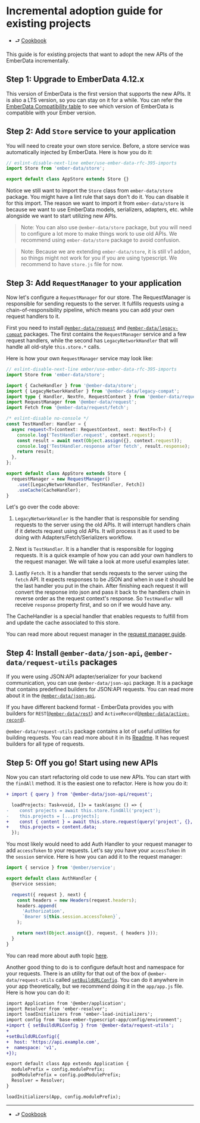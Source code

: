 # Incremental adoption guide for existing projects

- ⮐ [Cookbook](./index.md)

This guide is for existing projects that want to adopt the new APIs of the EmberData incrementally.

## Step 1: Upgrade to EmberData 4.12.x

This version of EmberData is the first version that supports the new APIs. It is also a LTS version, so you can stay on it for a while. You can refer the [EmberData Compatibility table](https://github.com/emberjs/data/blob/main/README.md#compatibility) to see which version of EmberData is compatible with your Ember version.

## Step 2: Add `Store` service to your application

You will need to create your own store service. Before, a store service was automatically injected by EmberData.
Here is how you do it:

```js
// eslint-disable-next-line ember/use-ember-data-rfc-395-imports
import Store from 'ember-data/store';

export default class AppStore extends Store {}

```

Notice we still want to import the `Store` class from `ember-data/store` package. You might have a lint rule that says don't do it. You can disable it for this import. The reason we want to import it from `ember-data/store` is because we want to use EmberData models, serializers, adapters, etc. while alongside we want to start utilizing new APIs.

> Note: You can also use `@ember-data/store` package, but you will need to configure a lot more to make things work to use old APIs. We recommend using `ember-data/store` package to avoid confusion.

> Note: Because we are extending `ember-data/store`, it is still v1 addon, so things might not work for you if you are using typescript. We recommend to have `store.js` file for now.

## Step 3: Add `RequestManager` to your application

Now let's configure a `RequestManager` for our store. The RequestManager is responsible for sending requests to the server. It fulfills requests using a chain-of-responsibility pipeline, which means you can add your own request handlers to it.

First you need to install [`@ember-data/request`](https://github.com/emberjs/data/tree/main/packages/request) and [`@ember-data/legacy-compat`](https://github.com/emberjs/data/tree/main/packages/legacy-compat) packages. The first contains the `RequestManager` service and a few request handlers, while the second has `LegacyNetworkHandler` that will handle all old-style `this.store.*` calls.

Here is how your own `RequestManager` service may look like:

```ts
// eslint-disable-next-line ember/use-ember-data-rfc-395-imports
import Store from 'ember-data/store';

import { CacheHandler } from '@ember-data/store';
import { LegacyNetworkHandler } from '@ember-data/legacy-compat';
import type { Handler, NextFn, RequestContext } from '@ember-data/request';
import RequestManager from '@ember-data/request';
import Fetch from '@ember-data/request/fetch';

/* eslint-disable no-console */
const TestHandler: Handler = {
  async request<T>(context: RequestContext, next: NextFn<T>) {
    console.log('TestHandler.request', context.request);
    const result = await next(Object.assign({}, context.request));
    console.log('TestHandler.response after fetch', result.response);
    return result;
  },
};

export default class AppStore extends Store {
  requestManager = new RequestManager()
    .use([LegacyNetworkHandler, TestHandler, Fetch])
    .useCache(CacheHandler);
}

```

Let's go over the code above:

1. `LegacyNetworkHandler` is the handler that is responsible for sending requests to the server using the old APIs. It will interrupt handlers chain if it detects request using old APIs. It will process it as it used to be doing with Adapters/Fetch/Serializers workflow.

2. Next is `TestHandler`. It is a handler that is responsible for logging requests. It is a quick example of how you can add your own handlers to the request manager. We will take a look at more useful examples later.

3. Lastly `Fetch`. It is a handler that sends requests to the server using the `fetch` API. It expects responses to be JSON and when in use it should be the last handler you put in the chain. After finishing each request it will convert the response into json and pass it back to the handlers chain in reverse order as the request context's response. So `TestHandler` will receive `response` property first, and so on if we would have any.

The CacheHandler is a special handler that enables requests to fulfill from and update the cache associated to this store.

You can read more about request manager in the [request manager guide](../requests/index.md).

## Step 4: Install `@ember-data/json-api`, `@ember-data/request-utils` packages

If you were using JSON:API adapter/serializer for your backend communication, you can use `@ember-data/json-api` package. It is a package that contains predefined builders for JSON:API requests. You can read more about it in the [`@ember-data/json-api`](https://github.com/emberjs/data/tree/main/packages/json-api).

If you have different backend format - EmberData provides you with builders for `REST`([`@ember-data/rest`](https://github.com/emberjs/data/tree/main/packages/rest)) and `ActiveRecord`([`@ember-data/active-record`](https://github.com/emberjs/data/tree/main/packages/active-record)).

`@ember-data/request-utils` package contains a lot of useful utilities for building requests. You can read more about it in its [Readme](https://github.com/emberjs/data/tree/main/packages/request-utils#readme). It has request builders for all type of requests.

## Step 5: Off you go! Start using new APIs

Now you can start refactoring old code to use new APIs. You can start with the `findAll` method. It is the easiest one to refactor. Here is how you do it:

```diff app/components/projects/list.ts
+ import { query } from '@ember-data/json-api/request';

  loadProjects: Task<void, []> = task(async () => {
-    const projects = await this.store.findAll('project');
-    this.projects = [...projects];
+    const { content } = await this.store.request(query('project', {}, { host: config.api.host }));
+    this.projects = content.data;
  });
```

You most likely would need to add Auth Handler to your request manager to add `accessToken` to your requests.
Let's say you have your `accessToken` in the `session` service. Here is how you can add it to the request manager:

```js
import { service } from '@ember/service';

export default class AuthHandler {
  @service session;

  request({ request }, next) {
    const headers = new Headers(request.headers);
    headers.append(
      'Authorization',
      `Bearer ${this.session.accessToken}`,
    );

    return next(Object.assign({}, request, { headers }));
  }
}
```

You can read more about auth topic [here](../requests/examples/1-auth.md).

Another good thing to do is to configure default host and namespace for your requests. There is an utility for that out of the box of `@ember-data/request-utils` called [`setBuildURLConfig`](https://github.com/emberjs/data/blob/main/packages/request-utils/src/index.ts#L67). You can do it anywhere in your app theoretically, but we recommend doing it in the `app/app.js` file. Here is how you can do it:

```diff app/app.js
import Application from '@ember/application';
import Resolver from 'ember-resolver';
import loadInitializers from 'ember-load-initializers';
import config from 'base-ember-typescript-app/config/environment';
+import { setBuildURLConfig } from '@ember-data/request-utils';
+
+setBuildURLConfig({
+  host: 'https://api.example.com',
+  namespace: 'v1',
+});

export default class App extends Application {
  modulePrefix = config.modulePrefix;
  podModulePrefix = config.podModulePrefix;
  Resolver = Resolver;
}

loadInitializers(App, config.modulePrefix);
```

---

- ⮐ [Cookbook](./index.md)
